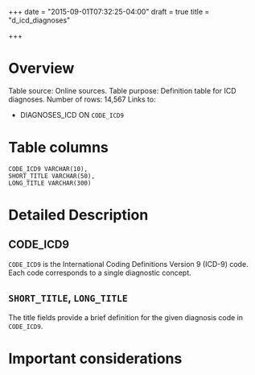 +++
date = "2015-09-01T07:32:25-04:00"
draft = true
title = "d\_icd\_diagnoses"

+++

# Overview

Table source: Online sources.
Table purpose: Definition table for ICD diagnoses.
Number of rows: 14,567
Links to: 
* DIAGNOSES\_ICD ON `CODE_ICD9`

# Table columns

	CODE_ICD9 VARCHAR(10), 
	SHORT_TITLE VARCHAR(50), 
	LONG_TITLE VARCHAR(300)

# Detailed Description

## CODE_ICD9

`CODE_ICD9` is the International Coding Definitions Version 9 (ICD-9) code. Each code corresponds to a single diagnostic concept.

## `SHORT_TITLE`, `LONG_TITLE`

The title fields provide a brief definition for the given diagnosis code in `CODE_ICD9`.

# Important considerations